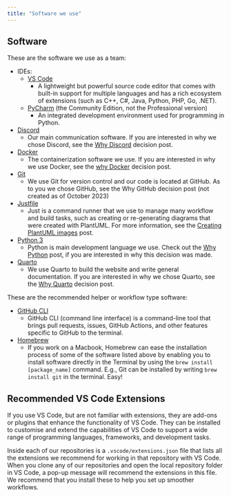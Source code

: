 ```yaml
---
title: "Software we use"
---
```


## Software

These are the software we use as a team:

- IDEs:
    - [VS Code](https://code.visualstudio.com/download)
        - A lightweight but powerful source code editor that comes with built-in support for multiple languages and has a rich ecosystem of extensions (such as C++, C#, Java, Python, PHP, Go, .NET).
    - [PyCharm](https://www.jetbrains.com/pycharm/download/) (the Community Edition, not the
          Professional version)
        - An integrated development environment used for programming in Python.
- [Discord](https://discord.com/download)
    - Our main communication software. If you are interested in why we chose Discord, see the [Why Discord](https://seedcase-project.org/community/decisions/why-discord/) decision post.
- [Docker](https://docs.docker.com/get-docker/)
    - The containerization software we use. If you are interested in why we use Docker, see the
    [why Docker](https://seedcase-project.org/design/decisions/why-docker/index.html) decision post.
- [Git](https://git-scm.com/downloads)
    - We use Git for version control and our code is located at GitHub. As to you we chose GitHub, see the Why GitHub decision post (not created as of October 2023)
- [Justfile](https://just.systems/man/en/chapter_4.html)
    - Just is a command runner that we use to manage many workflow and build tasks, such as creating or re-generating diagrams that were created with PlantUML. For more information, see the [Creating PlantUML images](create-puml-images.md) post.
- [Python 3](https://www.python.org/downloads/)
    - Python is main development language we use. Check out the [Why Python](https://seedcase-project.org/design/decisions/why-python/index.html) post, if you are interested in why this decision was made.
- [Quarto](https://quarto.org/docs/get-started/)
    - We use Quarto to build the website and write general documentation. If you are interested in why we chose Quarto, see the [Why Quarto](https://seedcase-project.org/community/decisions/why-quarto/index.html) decision post.

These are the recommended helper or workflow type software:

- [GitHub CLI](https://cli.github.com/manual/)
    - GitHub CLI (command line interface) is a command-line tool that brings pull requests, issues, GitHub Actions, and other features specific to GitHub to the terminal.
- [Homebrew](https://docs.brew.sh/Installation)
    - If you work on a Macbook, Homebrew can ease the installation process of some of the software listed above by enabling you to install software directly in the Terminal by using the `brew install [package_name]` command. E.g., Git can be installed by writing `brew install git` in the terminal. Easy!

## Recommended VS Code Extensions

If you use VS Code, but are not familiar with extensions, they are add-ons or plugins
that enhance the functionality of VS Code. They can be installed to customise and extend the
capabilities of VS Code to support a wide range of programming languages, frameworks, and
development tasks.

Inside each of our repositories is a `.vscode/extensions.json` file that lists all the extensions we recommend for working
in that repository with VS Code. When you clone any of our repositories and open the local repository
folder in VS Code, a pop-up message will recommend the extensions in this file.
We recommend that you install these to help you set up smoother workflows.

